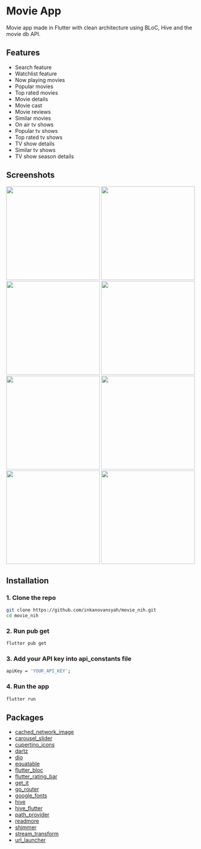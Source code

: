 
# Movie App
Movie app made in Flutter with clean architecture using BLoC, Hive and the movie db API.

## Features
- Search feature
- Watchlist feature
- Now playing movies
- Popular movies
- Top rated movies
- Movie details
- Movie cast
- Movie reviews
- Similar movies
- On air tv shows
- Popular tv shows
- Top rated tv shows
- TV show details
- Similar tv shows
- TV show season details


## Screenshots
<p>
  <img src="https://github.com/inkanovansyah/movie_nih/screenshots/1.png" width="250" />
  <img src="https://github.com/inkanovansyah/movie_nih/screenshots/2.png" width="250" />
  <img src="https://github.com/inkanovansyah/movie_nih/screenshots/3.png" width="250" />
  <img src="https://github.com/inkanovansyah/movie_nih/screenshots/4.png" width="250" />
  <img src="https://github.com/inkanovansyah/movie_nih/screenshots/5.png" width="250" />
  <img src="https://github.com/inkanovansyah/movie_nih/screenshots/6.png" width="250" />
  <img src="https://github.com/inkanovansyah/movie_nih/screenshots/7.png" width="250" />
  <img src="https://github.com/inkanovansyah/movie_nih/screenshots/8.png" width="250" />
</p>

## Installation
### 1. Clone the repo
```bash
git clone https://github.com/inkanovansyah/movie_nih.git
cd movie_nih
```
### 2. Run pub get
```bash
flutter pub get
```
### 3. Add your API key into api_constants file
```bash
apiKey = 'YOUR_API_KEY';
```
### 4. Run the app
```bash 
flutter run
```

## Packages
- [cached_network_image](https://pub.dev/packages/cached_network_image)
- [carousel_slider](https://pub.dev/packages/carousel_slider)
- [cupertino_icons](https://pub.dev/packages/cupertino_icons)
- [dartz](https://pub.dev/packages/dartz)
- [dio](https://pub.dev/packages/dio)
- [equatable](https://pub.dev/packages/equatable)
- [flutter_bloc](https://pub.dev/packages/flutter_bloc)
- [flutter_rating_bar](https://pub.dev/packages/flutter_rating_bar)
- [get_it](https://pub.dev/packages/get_it)
- [go_router](https://pub.dev/packages/go_router)
- [google_fonts](https://pub.dev/packages/google_fonts)
- [hive](https://pub.dev/packages/hive)
- [hive_flutter](https://pub.dev/packages/hive_flutter)
- [path_provider](https://pub.dev/packages/path_provider)
- [readmore](https://pub.dev/packages/readmore)
- [shimmer](https://pub.dev/packages/shimmer)
- [stream_transform](https://pub.dev/packages/stream_transform)
- [url_launcher](https://pub.dev/packages/url_launcher)



